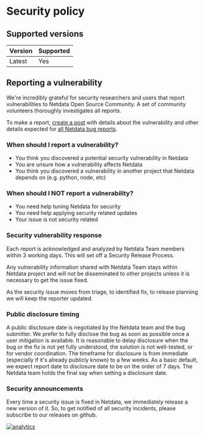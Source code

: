 <!--
---
title: "Security policy"
custom_edit_url: https://github.com/netdata/netdata/edit/master/SECURITY.md
---
-->

# Security policy

## Supported versions

| Version | Supported |
|-------  | --------- |
| Latest  | Yes       |

## Reporting a vulnerability

We're incredibly grateful for security researchers and users that report vulnerabilities to Netdata Open Source Community. A set of community volunteers thoroughly investigates all reports.

To make a report, [create a post](https://groups.google.com/a/netdata.cloud/forum/#!newtopic/security) with details about the vulnerability and other details expected for [all Netdata bug reports](https://github.com/netdata/netdata/blob/c1f4c6cf503995cd4d896c5821b00d55afcbde87/.github/ISSUE_TEMPLATE/bug_report.md).

### When should I report a vulnerability?

-   You think you discovered a potential security vulnerability in Netdata
-   You are unsure how a vulnerability affects Netdata
-   You think you discovered a vulnerability in another project that Netdata depends on (e.g. python, node, etc)

### When should I NOT report a vulnerability?

-   You need help tuning Netdata for security
-   You need help applying security related updates
-   Your issue is not security related

### Security vulnerability response

Each report is acknowledged and analyzed by Netdata Team members within 3 working days. This will set off a Security Release Process.

Any vulnerability information shared with Netdata Team stays within Netdata project and will not be disseminated to other projects unless it is necessary to get the issue fixed.

As the security issue moves from triage, to identified fix, to release planning we will keep the reporter updated.

### Public disclosure timing

A public disclosure date is negotiated by the Netdata team and the bug submitter. We prefer to fully disclose the bug as soon as possible once a user mitigation is available. It is reasonable to delay disclosure when the bug or the fix is not yet fully understood, the solution is not well-tested, or for vendor coordination. The timeframe for disclosure is from immediate (especially if it's already publicly known) to a few weeks. As a basic default, we expect report date to disclosure date to be on the order of 7 days. The Netdata team holds the final say when setting a disclosure date.

### Security announcements

Every time a security issue is fixed in Netdata, we immediately release a new version of it. So, to get notified of all security incidents, please subscribe to our releases on github.

[![analytics](https://www.google-analytics.com/collect?v=1&aip=1&t=pageview&_s=1&ds=github&dr=https%3A%2F%2Fgithub.com%2Fnetdata%2Fnetdata&dl=https%3A%2F%2Fmy-netdata.io%2Fgithub%2Fdocs%2FSECURITY&_u=MAC~&cid=5792dfd7-8dc4-476b-af31-da2fdb9f93d2&tid=UA-64295674-3)](<>)
